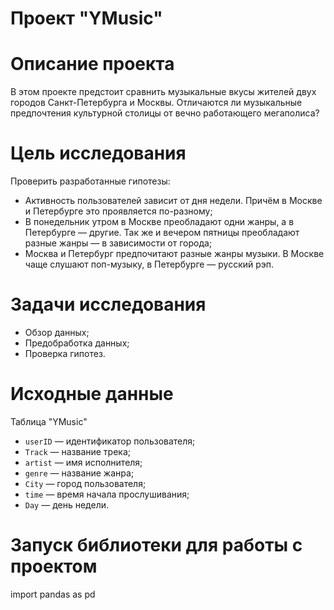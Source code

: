 # Проект "YMusic"

# Описание проекта

В этом проекте предстоит сравнить музыкальные вкусы жителей двух городов Санкт-Петербурга и Москвы. Отличаются ли музыкальные предпочтения культурной столицы от вечно работающего мегаполиса?

# Цель исследования

Проверить разработанные гипотезы:
- Активность пользователей зависит от дня недели. Причём в Москве и Петербурге это проявляется по-разному;
- В понедельник утром в Москве преобладают одни жанры, а в Петербурге — другие. Так же и вечером пятницы преобладают разные жанры — в зависимости от города;
- Москва и Петербург предпочитают разные жанры музыки. В Москве чаще слушают поп-музыку, в Петербурге — русский рэп.

# Задачи исследования

- Обзор данных;
- Предобработка данных;
- Проверка гипотез.

# Исходные данные

Таблица "YMusic"

* `userID` — идентификатор пользователя;
* `Track` — название трека;  
* `artist` — имя исполнителя;
* `genre` — название жанра;
* `City` — город пользователя;
* `time` — время начала прослушивания;
* `Day` — день недели.

# Запуск библиотеки для работы с проектом

import pandas as pd
